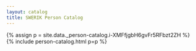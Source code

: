 ```yaml
---
layout: catalog
title: SWERIK Person Catalog
---
```

{% assign p = site.data._person-catalog.i-XMFfjgbH6gvFr5RFbzt2ZH %}
{% include person-catalog.html p=p %}

